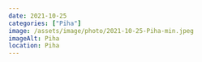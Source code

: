```yaml
---
date: 2021-10-25
categories: ["Piha"]
image: /assets/image/photo/2021-10-25-Piha-min.jpeg
imageAlt: Piha
location: Piha
---
```

